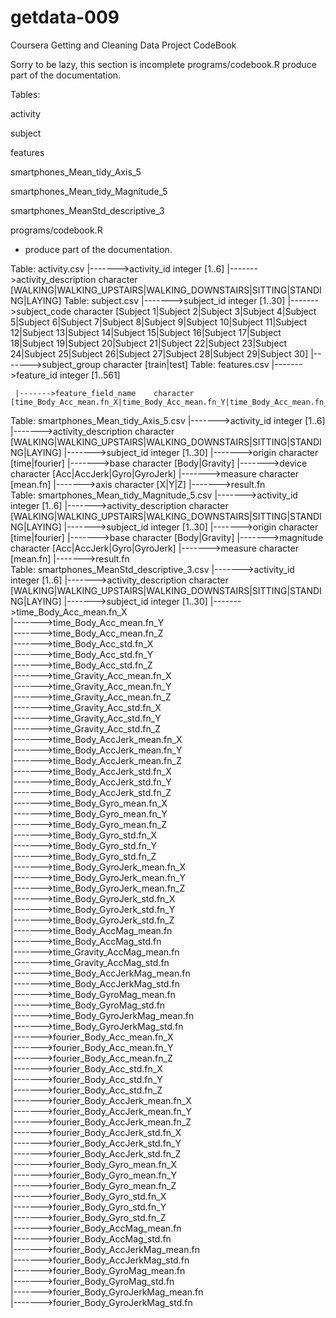 getdata-009
===========

Coursera Getting and Cleaning Data Project CodeBook 

Sorry to be lazy, this section is incomplete
programs/codebook.R produce part of the documentation.

Tables:

activity

subject

features

smartphones_Mean_tidy_Axis_5

smartphones_Mean_tidy_Magnitude_5

smartphones_MeanStd_descriptive_3

programs/codebook.R 
 - produce part of the documentation.

Table: activity.csv
     |------->activity_id    integer   [1..6]
     |------->activity_description    character [WALKING|WALKING_UPSTAIRS|WALKING_DOWNSTAIRS|SITTING|STANDING|LAYING]
Table: subject.csv
     |------->subject_id    integer   [1..30]
     |------->subject_code    character [Subject 1|Subject 2|Subject 3|Subject 4|Subject 5|Subject 6|Subject 7|Subject 8|Subject 9|Subject 10|Subject 11|Subject 12|Subject 13|Subject 14|Subject 15|Subject 16|Subject 17|Subject 18|Subject 19|Subject 20|Subject 21|Subject 22|Subject 23|Subject 24|Subject 25|Subject 26|Subject 27|Subject 28|Subject 29|Subject 30]
     |------->subject_group    character [train|test]
Table: features.csv
     |------->feature_id    integer   [1..561]
     
     |------->feature_field_name    character [time_Body_Acc_mean.fn_X|time_Body_Acc_mean.fn_Y|time_Body_Acc_mean.fn_Z|time_Body_Acc_std.fn_X|time_Body_Acc_std.fn_Y|time_Body_Acc_std.fn_Z|time_Body_Acc_mad.fn_X|time_Body_Acc_mad.fn_Y|time_Body_Acc_mad.fn_Z|time_Body_Acc_max.fn_X|time_Body_Acc_max.fn_Y|time_Body_Acc_max.fn_Z|time_Body_Acc_min.fn_X|time_Body_Acc_min.fn_Y|time_Body_Acc_min.fn_Z|time_Body_Acc_sma.fn|time_Body_Acc_energy.fn_X|time_Body_Acc_energy.fn_Y|time_Body_Acc_energy.fn_Z|time_Body_Acc_iqr.fn_X|time_Body_Acc_iqr.fn_Y|time_Body_Acc_iqr.fn_Z|time_Body_Acc_entropy.fn_X|time_Body_Acc_entropy.fn_Y|time_Body_Acc_entropy.fn_Z|time_Body_Acc_arCoeff.fn_X.to.1|time_Body_Acc_arCoeff.fn_X.to.2|time_Body_Acc_arCoeff.fn_X.to.3|time_Body_Acc_arCoeff.fn_X.to.4|time_Body_Acc_arCoeff.fn_Y.to.1|time_Body_Acc_arCoeff.fn_Y.to.2|time_Body_Acc_arCoeff.fn_Y.to.3|time_Body_Acc_arCoeff.fn_Y.to.4|time_Body_Acc_arCoeff.fn_Z.to.1|time_Body_Acc_arCoeff.fn_Z.to.2|time_Body_Acc_arCoeff.fn_Z.to.3|time_Body_Acc_arCoeff.fn_Z.to.4|time_Body_Acc_correlation.fn_X.to.Y|time_Body_Acc_correlation.fn_X.to.Z|time_Body_Acc_correlation.fn_Y.to.Z|time_Gravity_Acc_mean.fn_X|time_Gravity_Acc_mean.fn_Y|time_Gravity_Acc_mean.fn_Z|time_Gravity_Acc_std.fn_X|time_Gravity_Acc_std.fn_Y|time_Gravity_Acc_std.fn_Z|time_Gravity_Acc_mad.fn_X|time_Gravity_Acc_mad.fn_Y|time_Gravity_Acc_mad.fn_Z|time_Gravity_Acc_max.fn_X|time_Gravity_Acc_max.fn_Y|time_Gravity_Acc_max.fn_Z|time_Gravity_Acc_min.fn_X|time_Gravity_Acc_min.fn_Y|time_Gravity_Acc_min.fn_Z|time_Gravity_Acc_sma.fn|time_Gravity_Acc_energy.fn_X|time_Gravity_Acc_energy.fn_Y|time_Gravity_Acc_energy.fn_Z|time_Gravity_Acc_iqr.fn_X|time_Gravity_Acc_iqr.fn_Y|time_Gravity_Acc_iqr.fn_Z|time_Gravity_Acc_entropy.fn_X|time_Gravity_Acc_entropy.fn_Y|time_Gravity_Acc_entropy.fn_Z|time_Gravity_Acc_arCoeff.fn_X.to.1|time_Gravity_Acc_arCoeff.fn_X.to.2|time_Gravity_Acc_arCoeff.fn_X.to.3|time_Gravity_Acc_arCoeff.fn_X.to.4|time_Gravity_Acc_arCoeff.fn_Y.to.1|time_Gravity_Acc_arCoeff.fn_Y.to.2|time_Gravity_Acc_arCoeff.fn_Y.to.3|time_Gravity_Acc_arCoeff.fn_Y.to.4|time_Gravity_Acc_arCoeff.fn_Z.to.1|time_Gravity_Acc_arCoeff.fn_Z.to.2|time_Gravity_Acc_arCoeff.fn_Z.to.3|time_Gravity_Acc_arCoeff.fn_Z.to.4|time_Gravity_Acc_correlation.fn_X.to.Y|time_Gravity_Acc_correlation.fn_X.to.Z|time_Gravity_Acc_correlation.fn_Y.to.Z|time_Body_AccJerk_mean.fn_X|time_Body_AccJerk_mean.fn_Y|time_Body_AccJerk_mean.fn_Z|time_Body_AccJerk_std.fn_X|time_Body_AccJerk_std.fn_Y|time_Body_AccJerk_std.fn_Z|time_Body_AccJerk_mad.fn_X|time_Body_AccJerk_mad.fn_Y|time_Body_AccJerk_mad.fn_Z|time_Body_AccJerk_max.fn_X|time_Body_AccJerk_max.fn_Y|time_Body_AccJerk_max.fn_Z|time_Body_AccJerk_min.fn_X|time_Body_AccJerk_min.fn_Y|time_Body_AccJerk_min.fn_Z|time_Body_AccJerk_sma.fn|time_Body_AccJerk_energy.fn_X|time_Body_AccJerk_energy.fn_Y|time_Body_AccJerk_energy.fn_Z|time_Body_AccJerk_iqr.fn_X|time_Body_AccJerk_iqr.fn_Y|time_Body_AccJerk_iqr.fn_Z|time_Body_AccJerk_entropy.fn_X|time_Body_AccJerk_entropy.fn_Y|time_Body_AccJerk_entropy.fn_Z|time_Body_AccJerk_arCoeff.fn_X.to.1|time_Body_AccJerk_arCoeff.fn_X.to.2|time_Body_AccJerk_arCoeff.fn_X.to.3|time_Body_AccJerk_arCoeff.fn_X.to.4|time_Body_AccJerk_arCoeff.fn_Y.to.1|time_Body_AccJerk_arCoeff.fn_Y.to.2|time_Body_AccJerk_arCoeff.fn_Y.to.3|time_Body_AccJerk_arCoeff.fn_Y.to.4|time_Body_AccJerk_arCoeff.fn_Z.to.1|time_Body_AccJerk_arCoeff.fn_Z.to.2|time_Body_AccJerk_arCoeff.fn_Z.to.3|time_Body_AccJerk_arCoeff.fn_Z.to.4|time_Body_AccJerk_correlation.fn_X.to.Y|time_Body_AccJerk_correlation.fn_X.to.Z|time_Body_AccJerk_correlation.fn_Y.to.Z|time_Body_Gyro_mean.fn_X|time_Body_Gyro_mean.fn_Y|time_Body_Gyro_mean.fn_Z|time_Body_Gyro_std.fn_X|time_Body_Gyro_std.fn_Y|time_Body_Gyro_std.fn_Z|time_Body_Gyro_mad.fn_X|time_Body_Gyro_mad.fn_Y|time_Body_Gyro_mad.fn_Z|time_Body_Gyro_max.fn_X|time_Body_Gyro_max.fn_Y|time_Body_Gyro_max.fn_Z|time_Body_Gyro_min.fn_X|time_Body_Gyro_min.fn_Y|time_Body_Gyro_min.fn_Z|time_Body_Gyro_sma.fn|time_Body_Gyro_energy.fn_X|time_Body_Gyro_energy.fn_Y|time_Body_Gyro_energy.fn_Z|time_Body_Gyro_iqr.fn_X|time_Body_Gyro_iqr.fn_Y|time_Body_Gyro_iqr.fn_Z|time_Body_Gyro_entropy.fn_X|time_Body_Gyro_entropy.fn_Y|time_Body_Gyro_entropy.fn_Z|time_Body_Gyro_arCoeff.fn_X.to.1|time_Body_Gyro_arCoeff.fn_X.to.2|time_Body_Gyro_arCoeff.fn_X.to.3|time_Body_Gyro_arCoeff.fn_X.to.4|time_Body_Gyro_arCoeff.fn_Y.to.1|time_Body_Gyro_arCoeff.fn_Y.to.2|time_Body_Gyro_arCoeff.fn_Y.to.3|time_Body_Gyro_arCoeff.fn_Y.to.4|time_Body_Gyro_arCoeff.fn_Z.to.1|time_Body_Gyro_arCoeff.fn_Z.to.2|time_Body_Gyro_arCoeff.fn_Z.to.3|time_Body_Gyro_arCoeff.fn_Z.to.4|time_Body_Gyro_correlation.fn_X.to.Y|time_Body_Gyro_correlation.fn_X.to.Z|time_Body_Gyro_correlation.fn_Y.to.Z|time_Body_GyroJerk_mean.fn_X|time_Body_GyroJerk_mean.fn_Y|time_Body_GyroJerk_mean.fn_Z|time_Body_GyroJerk_std.fn_X|time_Body_GyroJerk_std.fn_Y|time_Body_GyroJerk_std.fn_Z|time_Body_GyroJerk_mad.fn_X|time_Body_GyroJerk_mad.fn_Y|time_Body_GyroJerk_mad.fn_Z|time_Body_GyroJerk_max.fn_X|time_Body_GyroJerk_max.fn_Y|time_Body_GyroJerk_max.fn_Z|time_Body_GyroJerk_min.fn_X|time_Body_GyroJerk_min.fn_Y|time_Body_GyroJerk_min.fn_Z|time_Body_GyroJerk_sma.fn|time_Body_GyroJerk_energy.fn_X|time_Body_GyroJerk_energy.fn_Y|time_Body_GyroJerk_energy.fn_Z|time_Body_GyroJerk_iqr.fn_X|time_Body_GyroJerk_iqr.fn_Y|time_Body_GyroJerk_iqr.fn_Z|time_Body_GyroJerk_entropy.fn_X|time_Body_GyroJerk_entropy.fn_Y|time_Body_GyroJerk_entropy.fn_Z|time_Body_GyroJerk_arCoeff.fn_X.to.1|time_Body_GyroJerk_arCoeff.fn_X.to.2|time_Body_GyroJerk_arCoeff.fn_X.to.3|time_Body_GyroJerk_arCoeff.fn_X.to.4|time_Body_GyroJerk_arCoeff.fn_Y.to.1|time_Body_GyroJerk_arCoeff.fn_Y.to.2|time_Body_GyroJerk_arCoeff.fn_Y.to.3|time_Body_GyroJerk_arCoeff.fn_Y.to.4|time_Body_GyroJerk_arCoeff.fn_Z.to.1|time_Body_GyroJerk_arCoeff.fn_Z.to.2|time_Body_GyroJerk_arCoeff.fn_Z.to.3|time_Body_GyroJerk_arCoeff.fn_Z.to.4|time_Body_GyroJerk_correlation.fn_X.to.Y|time_Body_GyroJerk_correlation.fn_X.to.Z|time_Body_GyroJerk_correlation.fn_Y.to.Z|time_Body_AccMag_mean.fn|time_Body_AccMag_std.fn|time_Body_AccMag_mad.fn|time_Body_AccMag_max.fn|time_Body_AccMag_min.fn|time_Body_AccMag_sma.fn|time_Body_AccMag_energy.fn|time_Body_AccMag_iqr.fn|time_Body_AccMag_entropy.fn|time_Body_AccMag_arCoeff.fn1|time_Body_AccMag_arCoeff.fn2|time_Body_AccMag_arCoeff.fn3|time_Body_AccMag_arCoeff.fn4|time_Gravity_AccMag_mean.fn|time_Gravity_AccMag_std.fn|time_Gravity_AccMag_mad.fn|time_Gravity_AccMag_max.fn|time_Gravity_AccMag_min.fn|time_Gravity_AccMag_sma.fn|time_Gravity_AccMag_energy.fn|time_Gravity_AccMag_iqr.fn|time_Gravity_AccMag_entropy.fn|time_Gravity_AccMag_arCoeff.fn1|time_Gravity_AccMag_arCoeff.fn2|time_Gravity_AccMag_arCoeff.fn3|time_Gravity_AccMag_arCoeff.fn4|time_Body_AccJerkMag_mean.fn|time_Body_AccJerkMag_std.fn|time_Body_AccJerkMag_mad.fn|time_Body_AccJerkMag_max.fn|time_Body_AccJerkMag_min.fn|time_Body_AccJerkMag_sma.fn|time_Body_AccJerkMag_energy.fn|time_Body_AccJerkMag_iqr.fn|time_Body_AccJerkMag_entropy.fn|time_Body_AccJerkMag_arCoeff.fn1|time_Body_AccJerkMag_arCoeff.fn2|time_Body_AccJerkMag_arCoeff.fn3|time_Body_AccJerkMag_arCoeff.fn4|time_Body_GyroMag_mean.fn|time_Body_GyroMag_std.fn|time_Body_GyroMag_mad.fn|time_Body_GyroMag_max.fn|time_Body_GyroMag_min.fn|time_Body_GyroMag_sma.fn|time_Body_GyroMag_energy.fn|time_Body_GyroMag_iqr.fn|time_Body_GyroMag_entropy.fn|time_Body_GyroMag_arCoeff.fn1|time_Body_GyroMag_arCoeff.fn2|time_Body_GyroMag_arCoeff.fn3|time_Body_GyroMag_arCoeff.fn4|time_Body_GyroJerkMag_mean.fn|time_Body_GyroJerkMag_std.fn|time_Body_GyroJerkMag_mad.fn|time_Body_GyroJerkMag_max.fn|time_Body_GyroJerkMag_min.fn|time_Body_GyroJerkMag_sma.fn|time_Body_GyroJerkMag_energy.fn|time_Body_GyroJerkMag_iqr.fn|time_Body_GyroJerkMag_entropy.fn|time_Body_GyroJerkMag_arCoeff.fn1|time_Body_GyroJerkMag_arCoeff.fn2|time_Body_GyroJerkMag_arCoeff.fn3|time_Body_GyroJerkMag_arCoeff.fn4|fourier_Body_Acc_mean.fn_X|fourier_Body_Acc_mean.fn_Y|fourier_Body_Acc_mean.fn_Z|fourier_Body_Acc_std.fn_X|fourier_Body_Acc_std.fn_Y|fourier_Body_Acc_std.fn_Z|fourier_Body_Acc_mad.fn_X|fourier_Body_Acc_mad.fn_Y|fourier_Body_Acc_mad.fn_Z|fourier_Body_Acc_max.fn_X|fourier_Body_Acc_max.fn_Y|fourier_Body_Acc_max.fn_Z|fourier_Body_Acc_min.fn_X|fourier_Body_Acc_min.fn_Y|fourier_Body_Acc_min.fn_Z|fourier_Body_Acc_sma.fn|fourier_Body_Acc_energy.fn_X|fourier_Body_Acc_energy.fn_Y|fourier_Body_Acc_energy.fn_Z|fourier_Body_Acc_iqr.fn_X|fourier_Body_Acc_iqr.fn_Y|fourier_Body_Acc_iqr.fn_Z|fourier_Body_Acc_entropy.fn_X|fourier_Body_Acc_entropy.fn_Y|fourier_Body_Acc_entropy.fn_Z|fourier_Body_Acc_maxInds_X|fourier_Body_Acc_maxInds_Y|fourier_Body_Acc_maxInds_Z|fourier_Body_Acc_meanFreq.fn_X|fourier_Body_Acc_meanFreq.fn_Y|fourier_Body_Acc_meanFreq.fn_Z|fourier_Body_Acc_skewness.fn_X|fourier_Body_Acc_kurtosis.fn_X|fourier_Body_Acc_skewness.fn_Y|fourier_Body_Acc_kurtosis.fn_Y|fourier_Body_Acc_skewness.fn_Z|fourier_Body_Acc_kurtosis.fn_Z|fourier_Body_Acc_bandsEnergy.fn_1.to.8_X|fourier_Body_Acc_bandsEnergy.fn_9.to.16_X|fourier_Body_Acc_bandsEnergy.fn_17.to.24_X|fourier_Body_Acc_bandsEnergy.fn_25.to.32_X|fourier_Body_Acc_bandsEnergy.fn_33.to.40_X|fourier_Body_Acc_bandsEnergy.fn_41.to.48_X|fourier_Body_Acc_bandsEnergy.fn_49.to.56_X|fourier_Body_Acc_bandsEnergy.fn_57.to.64_X|fourier_Body_Acc_bandsEnergy.fn_1.to.16_X|fourier_Body_Acc_bandsEnergy.fn_17.to.32_X|fourier_Body_Acc_bandsEnergy.fn_33.to.48_X|fourier_Body_Acc_bandsEnergy.fn_49.to.64_X|fourier_Body_Acc_bandsEnergy.fn_1.to.24_X|fourier_Body_Acc_bandsEnergy.fn_25.to.48_X|fourier_Body_Acc_bandsEnergy.fn_1.to.8_Y|fourier_Body_Acc_bandsEnergy.fn_9.to.16_Y|fourier_Body_Acc_bandsEnergy.fn_17.to.24_Y|fourier_Body_Acc_bandsEnergy.fn_25.to.32_Y|fourier_Body_Acc_bandsEnergy.fn_33.to.40_Y|fourier_Body_Acc_bandsEnergy.fn_41.to.48_Y|fourier_Body_Acc_bandsEnergy.fn_49.to.56_Y|fourier_Body_Acc_bandsEnergy.fn_57.to.64_Y|fourier_Body_Acc_bandsEnergy.fn_1.to.16_Y|fourier_Body_Acc_bandsEnergy.fn_17.to.32_Y|fourier_Body_Acc_bandsEnergy.fn_33.to.48_Y|fourier_Body_Acc_bandsEnergy.fn_49.to.64_Y|fourier_Body_Acc_bandsEnergy.fn_1.to.24_Y|fourier_Body_Acc_bandsEnergy.fn_25.to.48_Y|fourier_Body_Acc_bandsEnergy.fn_1.to.8_Z|fourier_Body_Acc_bandsEnergy.fn_9.to.16_Z|fourier_Body_Acc_bandsEnergy.fn_17.to.24_Z|fourier_Body_Acc_bandsEnergy.fn_25.to.32_Z|fourier_Body_Acc_bandsEnergy.fn_33.to.40_Z|fourier_Body_Acc_bandsEnergy.fn_41.to.48_Z|fourier_Body_Acc_bandsEnergy.fn_49.to.56_Z|fourier_Body_Acc_bandsEnergy.fn_57.to.64_Z|fourier_Body_Acc_bandsEnergy.fn_1.to.16_Z|fourier_Body_Acc_bandsEnergy.fn_17.to.32_Z|fourier_Body_Acc_bandsEnergy.fn_33.to.48_Z|fourier_Body_Acc_bandsEnergy.fn_49.to.64_Z|fourier_Body_Acc_bandsEnergy.fn_1.to.24_Z|fourier_Body_Acc_bandsEnergy.fn_25.to.48_Z|fourier_Body_AccJerk_mean.fn_X|fourier_Body_AccJerk_mean.fn_Y|fourier_Body_AccJerk_mean.fn_Z|fourier_Body_AccJerk_std.fn_X|fourier_Body_AccJerk_std.fn_Y|fourier_Body_AccJerk_std.fn_Z|fourier_Body_AccJerk_mad.fn_X|fourier_Body_AccJerk_mad.fn_Y|fourier_Body_AccJerk_mad.fn_Z|fourier_Body_AccJerk_max.fn_X|fourier_Body_AccJerk_max.fn_Y|fourier_Body_AccJerk_max.fn_Z|fourier_Body_AccJerk_min.fn_X|fourier_Body_AccJerk_min.fn_Y|fourier_Body_AccJerk_min.fn_Z|fourier_Body_AccJerk_sma.fn|fourier_Body_AccJerk_energy.fn_X|fourier_Body_AccJerk_energy.fn_Y|fourier_Body_AccJerk_energy.fn_Z|fourier_Body_AccJerk_iqr.fn_X|fourier_Body_AccJerk_iqr.fn_Y|fourier_Body_AccJerk_iqr.fn_Z|fourier_Body_AccJerk_entropy.fn_X|fourier_Body_AccJerk_entropy.fn_Y|fourier_Body_AccJerk_entropy.fn_Z|fourier_Body_AccJerk_maxInds_X|fourier_Body_AccJerk_maxInds_Y|fourier_Body_AccJerk_maxInds_Z|fourier_Body_AccJerk_meanFreq.fn_X|fourier_Body_AccJerk_meanFreq.fn_Y|fourier_Body_AccJerk_meanFreq.fn_Z|fourier_Body_AccJerk_skewness.fn_X|fourier_Body_AccJerk_kurtosis.fn_X|fourier_Body_AccJerk_skewness.fn_Y|fourier_Body_AccJerk_kurtosis.fn_Y|fourier_Body_AccJerk_skewness.fn_Z|fourier_Body_AccJerk_kurtosis.fn_Z|fourier_Body_AccJerk_bandsEnergy.fn_1.to.8_X|fourier_Body_AccJerk_bandsEnergy.fn_9.to.16_X|fourier_Body_AccJerk_bandsEnergy.fn_17.to.24_X|fourier_Body_AccJerk_bandsEnergy.fn_25.to.32_X|fourier_Body_AccJerk_bandsEnergy.fn_33.to.40_X|fourier_Body_AccJerk_bandsEnergy.fn_41.to.48_X|fourier_Body_AccJerk_bandsEnergy.fn_49.to.56_X|fourier_Body_AccJerk_bandsEnergy.fn_57.to.64_X|fourier_Body_AccJerk_bandsEnergy.fn_1.to.16_X|fourier_Body_AccJerk_bandsEnergy.fn_17.to.32_X|fourier_Body_AccJerk_bandsEnergy.fn_33.to.48_X|fourier_Body_AccJerk_bandsEnergy.fn_49.to.64_X|fourier_Body_AccJerk_bandsEnergy.fn_1.to.24_X|fourier_Body_AccJerk_bandsEnergy.fn_25.to.48_X|fourier_Body_AccJerk_bandsEnergy.fn_1.to.8_Y|fourier_Body_AccJerk_bandsEnergy.fn_9.to.16_Y|fourier_Body_AccJerk_bandsEnergy.fn_17.to.24_Y|fourier_Body_AccJerk_bandsEnergy.fn_25.to.32_Y|fourier_Body_AccJerk_bandsEnergy.fn_33.to.40_Y|fourier_Body_AccJerk_bandsEnergy.fn_41.to.48_Y|fourier_Body_AccJerk_bandsEnergy.fn_49.to.56_Y|fourier_Body_AccJerk_bandsEnergy.fn_57.to.64_Y|fourier_Body_AccJerk_bandsEnergy.fn_1.to.16_Y|fourier_Body_AccJerk_bandsEnergy.fn_17.to.32_Y|fourier_Body_AccJerk_bandsEnergy.fn_33.to.48_Y|fourier_Body_AccJerk_bandsEnergy.fn_49.to.64_Y|fourier_Body_AccJerk_bandsEnergy.fn_1.to.24_Y|fourier_Body_AccJerk_bandsEnergy.fn_25.to.48_Y|fourier_Body_AccJerk_bandsEnergy.fn_1.to.8_Z|fourier_Body_AccJerk_bandsEnergy.fn_9.to.16_Z|fourier_Body_AccJerk_bandsEnergy.fn_17.to.24_Z|fourier_Body_AccJerk_bandsEnergy.fn_25.to.32_Z|fourier_Body_AccJerk_bandsEnergy.fn_33.to.40_Z|fourier_Body_AccJerk_bandsEnergy.fn_41.to.48_Z|fourier_Body_AccJerk_bandsEnergy.fn_49.to.56_Z|fourier_Body_AccJerk_bandsEnergy.fn_57.to.64_Z|fourier_Body_AccJerk_bandsEnergy.fn_1.to.16_Z|fourier_Body_AccJerk_bandsEnergy.fn_17.to.32_Z|fourier_Body_AccJerk_bandsEnergy.fn_33.to.48_Z|fourier_Body_AccJerk_bandsEnergy.fn_49.to.64_Z|fourier_Body_AccJerk_bandsEnergy.fn_1.to.24_Z|fourier_Body_AccJerk_bandsEnergy.fn_25.to.48_Z|fourier_Body_Gyro_mean.fn_X|fourier_Body_Gyro_mean.fn_Y|fourier_Body_Gyro_mean.fn_Z|fourier_Body_Gyro_std.fn_X|fourier_Body_Gyro_std.fn_Y|fourier_Body_Gyro_std.fn_Z|fourier_Body_Gyro_mad.fn_X|fourier_Body_Gyro_mad.fn_Y|fourier_Body_Gyro_mad.fn_Z|fourier_Body_Gyro_max.fn_X|fourier_Body_Gyro_max.fn_Y|fourier_Body_Gyro_max.fn_Z|fourier_Body_Gyro_min.fn_X|fourier_Body_Gyro_min.fn_Y|fourier_Body_Gyro_min.fn_Z|fourier_Body_Gyro_sma.fn|fourier_Body_Gyro_energy.fn_X|fourier_Body_Gyro_energy.fn_Y|fourier_Body_Gyro_energy.fn_Z|fourier_Body_Gyro_iqr.fn_X|fourier_Body_Gyro_iqr.fn_Y|fourier_Body_Gyro_iqr.fn_Z|fourier_Body_Gyro_entropy.fn_X|fourier_Body_Gyro_entropy.fn_Y|fourier_Body_Gyro_entropy.fn_Z|fourier_Body_Gyro_maxInds_X|fourier_Body_Gyro_maxInds_Y|fourier_Body_Gyro_maxInds_Z|fourier_Body_Gyro_meanFreq.fn_X|fourier_Body_Gyro_meanFreq.fn_Y|fourier_Body_Gyro_meanFreq.fn_Z|fourier_Body_Gyro_skewness.fn_X|fourier_Body_Gyro_kurtosis.fn_X|fourier_Body_Gyro_skewness.fn_Y|fourier_Body_Gyro_kurtosis.fn_Y|fourier_Body_Gyro_skewness.fn_Z|fourier_Body_Gyro_kurtosis.fn_Z|fourier_Body_Gyro_bandsEnergy.fn_1.to.8_X|fourier_Body_Gyro_bandsEnergy.fn_9.to.16_X|fourier_Body_Gyro_bandsEnergy.fn_17.to.24_X|fourier_Body_Gyro_bandsEnergy.fn_25.to.32_X|fourier_Body_Gyro_bandsEnergy.fn_33.to.40_X|fourier_Body_Gyro_bandsEnergy.fn_41.to.48_X|fourier_Body_Gyro_bandsEnergy.fn_49.to.56_X|fourier_Body_Gyro_bandsEnergy.fn_57.to.64_X|fourier_Body_Gyro_bandsEnergy.fn_1.to.16_X|fourier_Body_Gyro_bandsEnergy.fn_17.to.32_X|fourier_Body_Gyro_bandsEnergy.fn_33.to.48_X|fourier_Body_Gyro_bandsEnergy.fn_49.to.64_X|fourier_Body_Gyro_bandsEnergy.fn_1.to.24_X|fourier_Body_Gyro_bandsEnergy.fn_25.to.48_X|fourier_Body_Gyro_bandsEnergy.fn_1.to.8_Y|fourier_Body_Gyro_bandsEnergy.fn_9.to.16_Y|fourier_Body_Gyro_bandsEnergy.fn_17.to.24_Y|fourier_Body_Gyro_bandsEnergy.fn_25.to.32_Y|fourier_Body_Gyro_bandsEnergy.fn_33.to.40_Y|fourier_Body_Gyro_bandsEnergy.fn_41.to.48_Y|fourier_Body_Gyro_bandsEnergy.fn_49.to.56_Y|fourier_Body_Gyro_bandsEnergy.fn_57.to.64_Y|fourier_Body_Gyro_bandsEnergy.fn_1.to.16_Y|fourier_Body_Gyro_bandsEnergy.fn_17.to.32_Y|fourier_Body_Gyro_bandsEnergy.fn_33.to.48_Y|fourier_Body_Gyro_bandsEnergy.fn_49.to.64_Y|fourier_Body_Gyro_bandsEnergy.fn_1.to.24_Y|fourier_Body_Gyro_bandsEnergy.fn_25.to.48_Y|fourier_Body_Gyro_bandsEnergy.fn_1.to.8_Z|fourier_Body_Gyro_bandsEnergy.fn_9.to.16_Z|fourier_Body_Gyro_bandsEnergy.fn_17.to.24_Z|fourier_Body_Gyro_bandsEnergy.fn_25.to.32_Z|fourier_Body_Gyro_bandsEnergy.fn_33.to.40_Z|fourier_Body_Gyro_bandsEnergy.fn_41.to.48_Z|fourier_Body_Gyro_bandsEnergy.fn_49.to.56_Z|fourier_Body_Gyro_bandsEnergy.fn_57.to.64_Z|fourier_Body_Gyro_bandsEnergy.fn_1.to.16_Z|fourier_Body_Gyro_bandsEnergy.fn_17.to.32_Z|fourier_Body_Gyro_bandsEnergy.fn_33.to.48_Z|fourier_Body_Gyro_bandsEnergy.fn_49.to.64_Z|fourier_Body_Gyro_bandsEnergy.fn_1.to.24_Z|fourier_Body_Gyro_bandsEnergy.fn_25.to.48_Z|fourier_Body_AccMag_mean.fn|fourier_Body_AccMag_std.fn|fourier_Body_AccMag_mad.fn|fourier_Body_AccMag_max.fn|fourier_Body_AccMag_min.fn|fourier_Body_AccMag_sma.fn|fourier_Body_AccMag_energy.fn|fourier_Body_AccMag_iqr.fn|fourier_Body_AccMag_entropy.fn|fourier_Body_AccMag_maxInds|fourier_Body_AccMag_meanFreq.fn|fourier_Body_AccMag_skewness.fn|fourier_Body_AccMag_kurtosis.fn|fourier_Body_AccJerkMag_mean.fn|fourier_Body_AccJerkMag_std.fn|fourier_Body_AccJerkMag_mad.fn|fourier_Body_AccJerkMag_max.fn|fourier_Body_AccJerkMag_min.fn|fourier_Body_AccJerkMag_sma.fn|fourier_Body_AccJerkMag_energy.fn|fourier_Body_AccJerkMag_iqr.fn|fourier_Body_AccJerkMag_entropy.fn|fourier_Body_AccJerkMag_maxInds|fourier_Body_AccJerkMag_meanFreq.fn|fourier_Body_AccJerkMag_skewness.fn|fourier_Body_AccJerkMag_kurtosis.fn|fourier_Body_GyroMag_mean.fn|fourier_Body_GyroMag_std.fn|fourier_Body_GyroMag_mad.fn|fourier_Body_GyroMag_max.fn|fourier_Body_GyroMag_min.fn|fourier_Body_GyroMag_sma.fn|fourier_Body_GyroMag_energy.fn|fourier_Body_GyroMag_iqr.fn|fourier_Body_GyroMag_entropy.fn|fourier_Body_GyroMag_maxInds|fourier_Body_GyroMag_meanFreq.fn|fourier_Body_GyroMag_skewness.fn|fourier_Body_GyroMag_kurtosis.fn|fourier_Body_GyroJerkMag_mean.fn|fourier_Body_GyroJerkMag_std.fn|fourier_Body_GyroJerkMag_mad.fn|fourier_Body_GyroJerkMag_max.fn|fourier_Body_GyroJerkMag_min.fn|fourier_Body_GyroJerkMag_sma.fn|fourier_Body_GyroJerkMag_energy.fn|fourier_Body_GyroJerkMag_iqr.fn|fourier_Body_GyroJerkMag_entropy.fn|fourier_Body_GyroJerkMag_maxInds|fourier_Body_GyroJerkMag_meanFreq.fn|fourier_Body_GyroJerkMag_skewness.fn|fourier_Body_GyroJerkMag_kurtosis.fn|angle_fn.tBodyAccMean.to.gravity.fn|angle_fn.tBodyAccJerkMean.to.gravityMean.fn|angle_fn.tBodyGyroMean.to.gravityMean.fn|angle_fn.tBodyGyroJerkMean.to.gravityMean.fn|angle_fn.X.to.gravityMean.fn|angle_fn.Y.to.gravityMean.fn|angle_fn.Z.to.gravityMean.fn]
     
Table: smartphones_Mean_tidy_Axis_5.csv
     |------->activity_id    integer   [1..6]
     |------->activity_description    character [WALKING|WALKING_UPSTAIRS|WALKING_DOWNSTAIRS|SITTING|STANDING|LAYING]
     |------->subject_id    integer   [1..30]
     |------->origin    character [time|fourier]
     |------->base    character [Body|Gravity]
     |------->device    character [Acc|AccJerk|Gyro|GyroJerk]
     |------->measure    character [mean.fn]
     |------->axis    character [X|Y|Z]
     |------->result.fn    
Table: smartphones_Mean_tidy_Magnitude_5.csv
     |------->activity_id    integer   [1..6]
     |------->activity_description    character [WALKING|WALKING_UPSTAIRS|WALKING_DOWNSTAIRS|SITTING|STANDING|LAYING]
     |------->subject_id    integer   [1..30]
     |------->origin    character [time|fourier]
     |------->base    character [Body|Gravity]
     |------->magnitude    character [Acc|AccJerk|Gyro|GyroJerk]
     |------->measure    character [mean.fn]
     |------->result.fn    
Table: smartphones_MeanStd_descriptive_3.csv
     |------->activity_id    integer   [1..6]
     |------->activity_description    character [WALKING|WALKING_UPSTAIRS|WALKING_DOWNSTAIRS|SITTING|STANDING|LAYING]
     |------->subject_id    integer   [1..30]
     |------->time_Body_Acc_mean.fn_X    
     |------->time_Body_Acc_mean.fn_Y    
     |------->time_Body_Acc_mean.fn_Z    
     |------->time_Body_Acc_std.fn_X    
     |------->time_Body_Acc_std.fn_Y    
     |------->time_Body_Acc_std.fn_Z    
     |------->time_Gravity_Acc_mean.fn_X    
     |------->time_Gravity_Acc_mean.fn_Y    
     |------->time_Gravity_Acc_mean.fn_Z    
     |------->time_Gravity_Acc_std.fn_X    
     |------->time_Gravity_Acc_std.fn_Y    
     |------->time_Gravity_Acc_std.fn_Z    
     |------->time_Body_AccJerk_mean.fn_X    
     |------->time_Body_AccJerk_mean.fn_Y    
     |------->time_Body_AccJerk_mean.fn_Z    
     |------->time_Body_AccJerk_std.fn_X    
     |------->time_Body_AccJerk_std.fn_Y    
     |------->time_Body_AccJerk_std.fn_Z    
     |------->time_Body_Gyro_mean.fn_X    
     |------->time_Body_Gyro_mean.fn_Y    
     |------->time_Body_Gyro_mean.fn_Z    
     |------->time_Body_Gyro_std.fn_X    
     |------->time_Body_Gyro_std.fn_Y    
     |------->time_Body_Gyro_std.fn_Z    
     |------->time_Body_GyroJerk_mean.fn_X    
     |------->time_Body_GyroJerk_mean.fn_Y    
     |------->time_Body_GyroJerk_mean.fn_Z    
     |------->time_Body_GyroJerk_std.fn_X    
     |------->time_Body_GyroJerk_std.fn_Y    
     |------->time_Body_GyroJerk_std.fn_Z    
     |------->time_Body_AccMag_mean.fn    
     |------->time_Body_AccMag_std.fn    
     |------->time_Gravity_AccMag_mean.fn    
     |------->time_Gravity_AccMag_std.fn    
     |------->time_Body_AccJerkMag_mean.fn    
     |------->time_Body_AccJerkMag_std.fn    
     |------->time_Body_GyroMag_mean.fn    
     |------->time_Body_GyroMag_std.fn    
     |------->time_Body_GyroJerkMag_mean.fn    
     |------->time_Body_GyroJerkMag_std.fn    
     |------->fourier_Body_Acc_mean.fn_X    
     |------->fourier_Body_Acc_mean.fn_Y    
     |------->fourier_Body_Acc_mean.fn_Z    
     |------->fourier_Body_Acc_std.fn_X    
     |------->fourier_Body_Acc_std.fn_Y    
     |------->fourier_Body_Acc_std.fn_Z    
     |------->fourier_Body_AccJerk_mean.fn_X    
     |------->fourier_Body_AccJerk_mean.fn_Y    
     |------->fourier_Body_AccJerk_mean.fn_Z    
     |------->fourier_Body_AccJerk_std.fn_X    
     |------->fourier_Body_AccJerk_std.fn_Y    
     |------->fourier_Body_AccJerk_std.fn_Z    
     |------->fourier_Body_Gyro_mean.fn_X    
     |------->fourier_Body_Gyro_mean.fn_Y    
     |------->fourier_Body_Gyro_mean.fn_Z    
     |------->fourier_Body_Gyro_std.fn_X    
     |------->fourier_Body_Gyro_std.fn_Y    
     |------->fourier_Body_Gyro_std.fn_Z    
     |------->fourier_Body_AccMag_mean.fn    
     |------->fourier_Body_AccMag_std.fn    
     |------->fourier_Body_AccJerkMag_mean.fn    
     |------->fourier_Body_AccJerkMag_std.fn    
     |------->fourier_Body_GyroMag_mean.fn    
     |------->fourier_Body_GyroMag_std.fn    
     |------->fourier_Body_GyroJerkMag_mean.fn    
     |------->fourier_Body_GyroJerkMag_std.fn    
